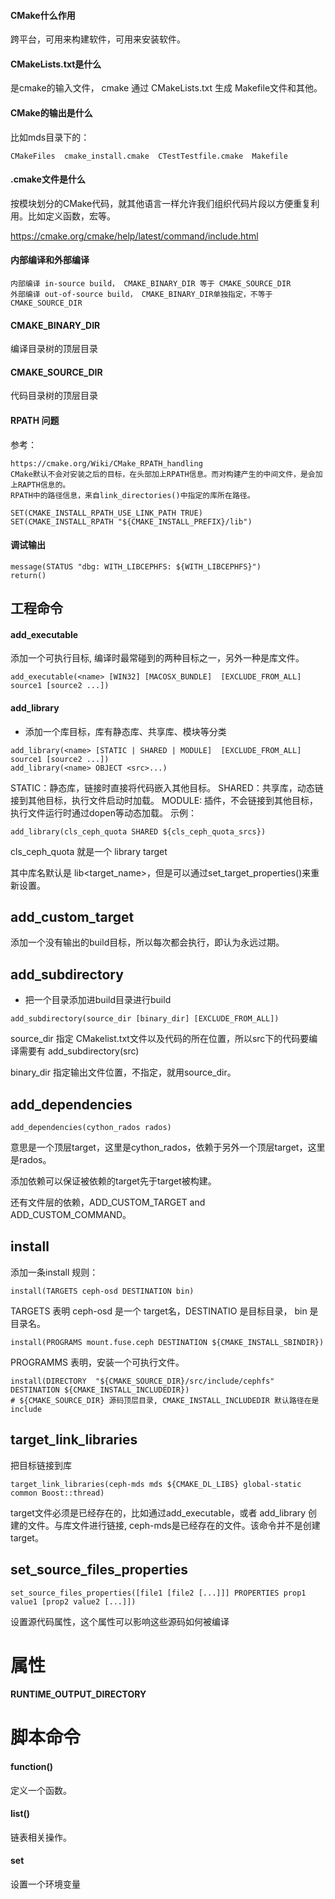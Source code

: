#### CMake什么作用

跨平台，可用来构建软件，可用来安装软件。

#### CMakeLists.txt是什么

是cmake的输入文件， cmake 通过 CMakeLists.txt 生成 Makefile文件和其他。

#### CMake的输出是什么

比如mds目录下的：
```
CMakeFiles  cmake_install.cmake  CTestTestfile.cmake  Makefile
```
#### .cmake文件是什么

按模块划分的CMake代码，就其他语言一样允许我们组织代码片段以方便重复利用。比如定义函数，宏等。

https://cmake.org/cmake/help/latest/command/include.html

#### 内部编译和外部编译
```
内部编译 in-source build， CMAKE_BINARY_DIR 等于 CMAKE_SOURCE_DIR
外部编译 out-of-source build， CMAKE_BINARY_DIR单独指定，不等于 CMAKE_SOURCE_DIR
```

#### CMAKE_BINARY_DIR

编译目录树的顶层目录

#### CMAKE_SOURCE_DIR

代码目录树的顶层目录

#### RPATH 问题

参考：

```
https://cmake.org/Wiki/CMake_RPATH_handling
CMake默认不会对安装之后的目标，在头部加上RPATH信息。而对构建产生的中间文件，是会加上RAPTH信息的。
RPATH中的路径信息，来自link_directories()中指定的库所在路径。
```

```
SET(CMAKE_INSTALL_RPATH_USE_LINK_PATH TRUE)
SET(CMAKE_INSTALL_RPATH "${CMAKE_INSTALL_PREFIX}/lib")
```

#### 调试输出

```
message(STATUS "dbg: WITH_LIBCEPHFS: ${WITH_LIBCEPHFS}")
return()
```

## 工程命令

#### add_executable

添加一个可执行目标, 编译时最常碰到的两种目标之一，另外一种是库文件。

```
add_executable(<name> [WIN32] [MACOSX_BUNDLE]  [EXCLUDE_FROM_ALL]  source1 [source2 ...])
```

#### add_library

* 添加一个库目标，库有静态库、共享库、模块等分类

```
add_library(<name> [STATIC | SHARED | MODULE]  [EXCLUDE_FROM_ALL]  source1 [source2 ...])
add_library(<name> OBJECT <src>...)
```

STATIC：静态库，链接时直接将代码嵌入其他目标。
SHARED：共享库，动态链接到其他目标，执行文件启动时加载。
MODULE: 插件，不会链接到其他目标，执行文件运行时通过dopen等动态加载。
示例：

```
add_library(cls_ceph_quota SHARED ${cls_ceph_quota_srcs})
```

cls_ceph_quota 就是一个 library target

其中库名默认是 lib<target_name>，但是可以通过set_target_properties()来重新设置。

## add_custom_target

添加一个没有输出的build目标，所以每次都会执行，即认为永远过期。

## add_subdirectory

* 把一个目录添加进build目录进行build

```
add_subdirectory(source_dir [binary_dir] [EXCLUDE_FROM_ALL])
```

source_dir 指定 CMakelist.txt文件以及代码的所在位置，所以src下的代码要编译需要有 add_subdirectory(src)

binary_dir 指定输出文件位置，不指定，就用source_dir。

## add_dependencies

```
add_dependencies(cython_rados rados)
```

意思是一个顶层target，这里是cython_rados，依赖于另外一个顶层target，这里是rados。

添加依赖可以保证被依赖的target先于target被构建。

还有文件层的依赖，ADD_CUSTOM_TARGET and ADD_CUSTOM_COMMAND。

## install

添加一条install 规则：

```
install(TARGETS ceph-osd DESTINATION bin)
```

TARGETS 表明 ceph-osd 是一个 target名，DESTINATIO 是目标目录， bin 是目录名。

```
install(PROGRAMS mount.fuse.ceph DESTINATION ${CMAKE_INSTALL_SBINDIR})
```

PROGRAMMS 表明，安装一个可执行文件。

```
install(DIRECTORY  "${CMAKE_SOURCE_DIR}/src/include/cephfs" DESTINATION ${CMAKE_INSTALL_INCLUDEDIR})
# ${CMAKE_SOURCE_DIR} 源码顶层目录, CMAKE_INSTALL_INCLUDEDIR 默认路径在是 include
```

## target_link_libraries

把目标链接到库 

```
target_link_libraries(ceph-mds mds ${CMAKE_DL_LIBS} global-static common Boost::thread)
```

target文件必须是已经存在的，比如通过add_executable，或者 add_library 创建的文件。与库文件进行链接, ceph-mds是已经存在的文件。该命令并不是创建target。

## set_source_files_properties

```
set_source_files_properties([file1 [file2 [...]]] PROPERTIES prop1 value1 [prop2 value2 [...]])
```

设置源代码属性，这个属性可以影响这些源码如何被编译


# 属性

#### RUNTIME_OUTPUT_DIRECTORY 

# 脚本命令

####  function() 

定义一个函数。

#### list()

链表相关操作。

####  set

设置一个环境变量

